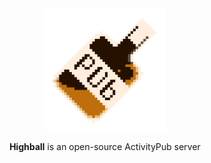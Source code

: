<div align="center">
	<img src="/binary/highball-big.png" width="196" />

**Highball** is an open-source ActivityPub server
</div>
